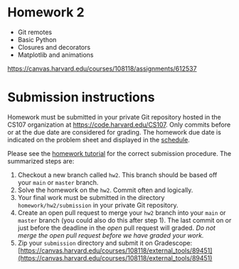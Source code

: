 # Homework 2

* Git remotes
* Basic Python
* Closures and decorators
* Matplotlib and animations

<https://canvas.harvard.edu/courses/108118/assignments/612537>

# Submission instructions

Homework must be submitted in your private Git repository hosted in the CS107
organization at <https://code.harvard.edu/CS107>. Only commits before or at the
due date are considered for grading. The homework due date is indicated on the
problem sheet and displayed in the
[schedule](https://harvard-iacs.github.io/2022-CS107/pages/schedule_static.html).

Please see the [homework
tutorial](https://harvard-iacs.github.io/2022-CS107/pages/tutorials.html#tutorial-hw)
for the correct submission procedure.  The summarized steps are:

1. Checkout a new branch called `hw2`.  This branch should be based off your
   `main` or `master` branch.
2. Solve the homework on the `hw2`.  Commit often and logically.
3. Your final work must be submitted in the directory
   `homework/hw2/submission` in your private Git repository.
4. Create an open pull request to merge your `hw2` branch into your `main` or
   `master` branch (you could also do this after step 1).  The last commit on or
   just before the deadline in the *open* pull request will graded.  *Do not
   merge the open pull request before we have graded your work.*
5. Zip your `submission` directory and submit it on Gradescope:
   [https://canvas.harvard.edu/courses/108118/external_tools/89451](https://canvas.harvard.edu/courses/108118/external_tools/89451)
